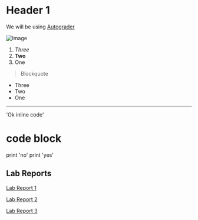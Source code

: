 # Header 1

We will be using [Autograder](https://erhuang623.github.io/cse15l-lab-reports/)

![Image](https://cdn.pixabay.com/photo/2015/04/23/22/00/tree-736885__480.jpg)
1. *Three*
2. **Two**
3. One

> Blockquote

* Three
* Two
* One

---

'Ok inline code'

# code block
print 'no'
print 'yes'


## Lab Reports
[Lab Report 1](https://erhuang623.github.io/cse15l-lab-reports/lab-report-1-week-2.html)

[Lab Report 2](https://erhuang623.github.io/cse15l-lab-reports/lab-report-2-week-4.html)

[Lab Report 3](https://erhuang623.github.io/cse15l-lab-reports/lab-report-3-week-6.html)